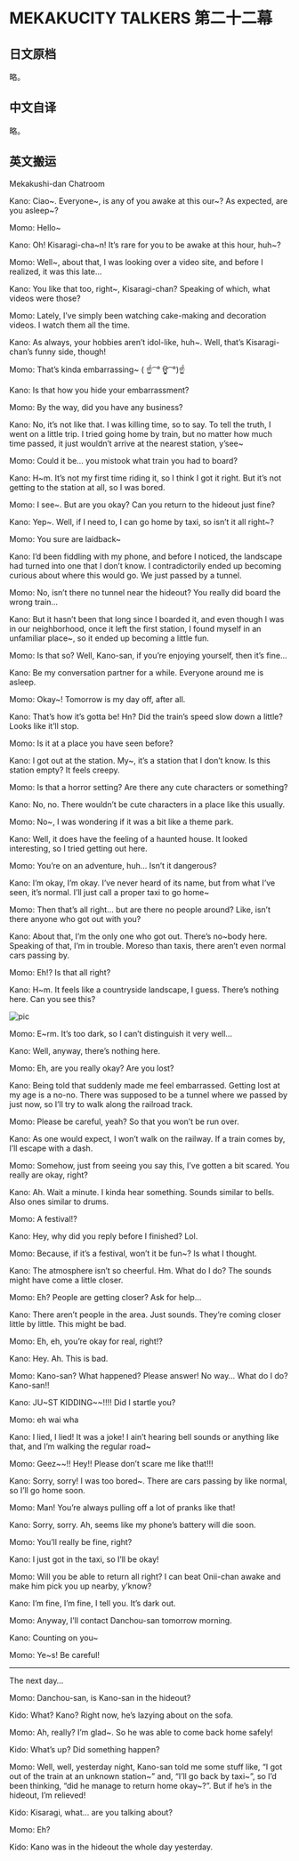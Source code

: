 # MEKAKUCITY TALKERS 第二十二幕

## 日文原档

略。

## 中文自译

略。

## 英文搬运

Mekakushi-dan Chatroom

Kano: Ciao~. Everyone~, is any of you awake at this our~? As expected, are you asleep~?

Momo: Hello~

Kano: Oh! Kisaragi-cha~n! It’s rare for you to be awake at this hour, huh~?

Momo: Well~, about that, I was looking over a video site, and before I realized, it was this late…

Kano: You like that too, right~, Kisaragi-chan? Speaking of which, what videos were those?

Momo: Lately, I’ve simply been watching cake-making and decoration videos. I watch them all the time.

Kano: As always, your hobbies aren’t idol-like, huh~. Well, that’s Kisaragi-chan’s funny side, though!

Momo: That’s kinda embarrassing~ ( ☝ ͡ ° ਊ ͡ °)☝

Kano: Is that how you hide your embarrassment?

Momo: By the way, did you have any business?

Kano: No, it’s not like that. I was killing time, so to say. To tell the truth, I went on a little trip. I tried going home by train, but no matter how much time passed, it just wouldn’t arrive at the nearest station, y’see~

Momo: Could it be… you mistook what train you had to board?

Kano: H~m. It’s not my first time riding it, so I think I got it right. But it’s not getting to the station at all, so I was bored.

Momo: I see~. But are you okay? Can you return to the hideout just fine?

Kano: Yep~. Well, if I need to, I can go home by taxi, so isn’t it all right~?

Momo: You sure are laidback~

Kano: I’d been fiddling with my phone, and before I noticed, the landscape had turned into one that I don’t know. I contradictorily ended up becoming curious about where this would go. We just passed by a tunnel.

Momo: No, isn’t there no tunnel near the hideout? You really did board the wrong train…

Kano: But it hasn’t been that long since I boarded it, and even though I was in our neighborhood, once it left the first station, I found myself in an unfamiliar place~, so it ended up becoming a little fun.

Momo: Is that so? Well, Kano-san, if you’re enjoying yourself, then it’s fine…

Kano: Be my conversation partner for a while. Everyone around me is asleep.

Momo: Okay~! Tomorrow is my day off, after all.

Kano: That’s how it’s gotta be! Hn? Did the train’s speed slow down a little? Looks like it’ll stop.

Momo: Is it at a place you have seen before?

Kano: I got out at the station. My~, it’s a station that I don’t know. Is this station empty? It feels creepy.

Momo: Is that a horror setting? Are there any cute characters or something?

Kano: No, no. There wouldn’t be cute characters in a place like this usually.

Momo: No~, I was wondering if it was a bit like a theme park.

Kano: Well, it does have the feeling of a haunted house. It looked interesting, so I tried getting out here.

Momo: You’re on an adventure, huh… Isn’t it dangerous?

Kano: I’m okay, I’m okay. I’ve never heard of its name, but from what I’ve seen, it’s normal. I’ll just call a proper taxi to go home~

Momo: Then that’s all right… but are there no people around? Like, isn’t there anyone who got out with you?

Kano: About that, I’m the only one who got out. There’s no~body here. Speaking of that, I’m in trouble. Moreso than taxis, there aren’t even normal cars passing by.

Momo: Eh!? Is that all right?

Kano: H~m. It feels like a countryside landscape, I guess. There’s nothing here. Can you see this?

![pic](assets/MT-22.png)

Momo: E~rm. It’s too dark, so I can’t distinguish it very well…

Kano: Well, anyway, there’s nothing here.

Momo: Eh, are you really okay? Are you lost?

Kano: Being told that suddenly made me feel embarrassed. Getting lost at my age is a no-no. There was supposed to be a tunnel where we passed by just now, so I’ll try to walk along the railroad track.

Momo: Please be careful, yeah? So that you won’t be run over.

Kano: As one would expect, I won’t walk on the railway. If a train comes by, I’ll escape with a dash.

Momo: Somehow, just from seeing you say this, I’ve gotten a bit scared. You really are okay, right?

Kano: Ah. Wait a minute. I kinda hear something. Sounds similar to bells. Also ones similar to drums.

Momo: A festival!?

Kano: Hey, why did you reply before I finished? Lol.

Momo: Because, if it’s a festival, won’t it be fun~? Is what I thought.

Kano: The atmosphere isn’t so cheerful. Hm. What do I do? The sounds might have come a little closer.

Momo: Eh? People are getting closer? Ask for help…

Kano: There aren’t people in the area. Just sounds. They’re coming closer little by little. This might be bad.

Momo: Eh, eh, you’re okay for real, right!?

Kano: Hey. Ah. This is bad.

Momo: Kano-san? What happened? Please answer! No way… What do I do? Kano-san!!

Kano: JU~ST KIDDING~~!!!! Did I startle you?

Momo: eh wai wha

Kano: I lied, I lied! It was a joke! I ain’t hearing bell sounds or anything like that, and I’m walking the regular road~

Momo: Geez~~!! Hey!! Please don’t scare me like that!!!

Kano: Sorry, sorry! I was too bored~. There are cars passing by like normal, so I’ll go home soon.

Momo: Man! You’re always pulling off a lot of pranks like that!

Kano: Sorry, sorry. Ah, seems like my phone’s battery will die soon.

Momo: You’ll really be fine, right?

Kano: I just got in the taxi, so I’ll be okay!

Momo: Will you be able to return all right? I can beat Onii-chan awake and make him pick you up nearby, y’know?

Kano: I’m fine, I’m fine, I tell you. It’s dark out.

Momo: Anyway, I’ll contact Danchou-san tomorrow morning.

Kano: Counting on you~

Momo: Ye~s! Be careful!

---

The next day…

Momo: Danchou-san, is Kano-san in the hideout?

Kido: What? Kano? Right now, he’s lazying about on the sofa.

Momo: Ah, really? I’m glad~. So he was able to come back home safely!

Kido: What’s up? Did something happen?

Momo: Well, well, yesterday night, Kano-san told me some stuff like, “I got out of the train at an unknown station~” and, “I’ll go back by taxi~”, so I’d been thinking, “did he manage to return home okay~?”. But if he’s in the hideout, I’m relieved!

Kido: Kisaragi, what… are you talking about?

Momo: Eh?

Kido: Kano was in the hideout the whole day yesterday.
